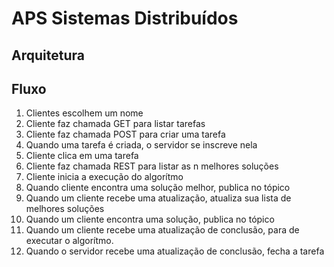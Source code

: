 # APS Sistemas Distribuídos

## Arquitetura

## Fluxo

1. Clientes escolhem um nome
2. Cliente faz chamada GET para listar tarefas
3. Cliente faz chamada POST para criar uma tarefa
4. Quando uma tarefa é criada, o servidor se inscreve nela
5. Cliente clica em uma tarefa
6. Cliente faz chamada REST para listar as n melhores soluções
7. Cliente inicia a execução do algorítmo
8. Quando cliente encontra uma solução melhor, publica no tópico
9. Quando um cliente recebe uma atualização, atualiza sua lista de melhores soluções 
10. Quando um cliente encontra uma solução, publica no tópico
11. Quando um cliente recebe uma atualização de conclusão, para de executar o algorítmo.
12. Quando o servidor recebe uma atualização de conclusão, fecha a tarefa